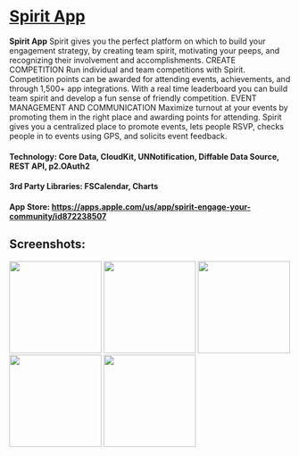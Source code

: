 
# [Spirit App](https://github.com/connorford2/Spirit-iOS)
**Spirit App** Spirit gives you the perfect platform on which to build your engagement strategy, by creating team spirit, motivating your peeps, and recognizing their involvement and accomplishments.
CREATE COMPETITION
Run individual and team competitions with Spirit. Competition points can be awarded for attending events, achievements, and through 1,500+ app integrations. With a real time leaderboard you can build team spirit and develop a fun sense of friendly competition.
EVENT MANAGEMENT AND COMMUNICATION
Maximize turnout at your events by promoting them in the right place and awarding points for attending. Spirit gives you a centralized place to promote events, lets people RSVP, checks people in to events using GPS, and solicits event feedback.

#### Technology: Core Data, CloudKit, UNNotification, Diffable Data Source, REST API, p2.OAuth2
#### 3rd Party Libraries: FSCalendar, Charts
#### App Store: https://apps.apple.com/us/app/spirit-engage-your-community/id872238507

## Screenshots:
<p float="left">
    <img src="https://is4-ssl.mzstatic.com/image/thumb/Purple113/v4/64/26/83/642683f9-9a9f-dc25-c869-6f46983ed940/pr_source.png/460x0w.webp" width="165" />
    <img src="https://is4-ssl.mzstatic.com/image/thumb/Purple123/v4/45/d4/62/45d4621d-d78c-a161-03c0-59de3cca62c7/pr_source.png/460x0w.webp" width="165" />
    <img src="https://is3-ssl.mzstatic.com/image/thumb/Purple113/v4/18/ad/c5/18adc58e-ed44-2f1d-189c-69f399cde5c2/pr_source.png/460x0w.webp" width="165" />
    <img src="https://is4-ssl.mzstatic.com/image/thumb/Purple113/v4/10/42/98/104298a1-6f1e-7da3-b938-6bc03a4b5d95/pr_source.png/460x0w.webp" width="165" />
    <img src="https://is3-ssl.mzstatic.com/image/thumb/Purple123/v4/ac/3c/84/ac3c841c-c6e5-348c-4ce6-d2fd5abae4b2/pr_source.png/460x0w.webp" width="165" />
</p>
